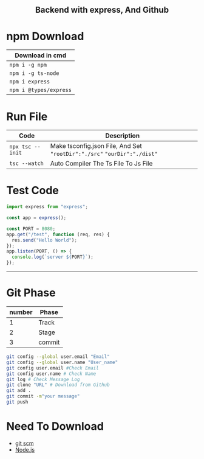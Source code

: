 <h2 align="center">Backend with express, And Github</h2>

# npm Download <!-- omit in toc -->
| Download in cmd        |
| ---------------------- |
| `npm i -g npm`         |
| `npm i -g ts-node`     |
| `npm i express`        |
| `npm i @types/express` |

# Run File

| Code              | Description                                                              |
| ----------------- | ------------------------------------------------------------------------ |
| `npx tsc --init ` | Make tsconfig.json File, And Set `"rootDir":"./src"` `"ourDir":"./dist"` |
| `tsc --watch`     | Auto Compiler The Ts File To Js File                                     |

# Test Code

```ts
import express from "express";

const app = express();

const PORT = 8080;
app.get("/test", function (req, res) {
  res.send("Hello World");
});
app.listen(PORT, () => {
  console.log(`server ${PORT}`);
});
```
<hr>

# Git Phase

| number | Phase |
|-|-------|
|1|Track|
|2|Stage|
|3|commit|

```bash
git config --global user.email "Email"
git config --global user.name "User_name"
git config user.email #Check Email
git config user.name # Check Name
git log # Check Message Log
git clone "URL" # Download from Github
git add .
git commit -m"your message"
git push
```

# Need To Download
* [git scm](https://git-scm.com/)
* [Node.js](https://nodejs.org/en/download)

